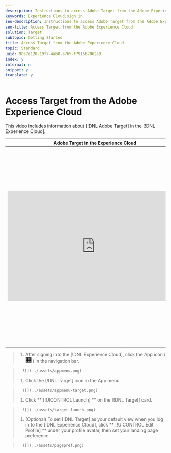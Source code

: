 ```yaml
---
description: Instructions to access Adobe Target from the Adobe Experience Cloud.
keywords: Experience Cloud;sign in
seo-description: Instructions to access Adobe Target from the Adobe Experience Cloud.
seo-title: Access Target from the Adobe Experience Cloud
solution: Target
subtopic: Getting Started
title: Access Target from the Adobe Experience Cloud
topic: Standard
uuid: 9857e120-19f7-4ab8-a7b5-f7916b7062e9
index: y
internal: n
snippet: y
translate: y
---
```


# Access Target from the Adobe Experience Cloud

This video includes information about [!DNL  Adobe Target] in the [!DNL  Experience Cloud]. 

<table id="table_A3A70CC0C9F54131BB9F098B4DA8C9D6"> 
 <thead> 
  <tr> 
   <th class="entry" colspan="2"> Adobe Target in the Experience Cloud </th> 
   <th colname="col3" class="entry"> 4:59 </th> 
  </tr>
 </thead>
 <tbody> 
  <tr> 
   <td colspan="2"> 
    <div width="550" class="video-iframe"> 
     <iframe src="https://www.youtube.com/embed/7lwYrYC7vdM/" frameborder="0" webkitallowfullscreen="true" mozallowfullscreen="true" oallowfullscreen="true" msallowfullscreen="true" allowfullscreen="allowfullscreen" scrolling="no" width="550" height="345">https://www.youtube.com/embed/7lwYrYC7vdM/</iframe>
    </div> </td> 
   <td colname="col3"> <p> 
     <ul id="ul_FF4FEC7BC7A34461BAA54FBE18A8E63B"> 
      <li id="li_7D6D4CB2E771430F84D2B658F8611532">Describe and understand the value of the Adobe Experience Cloud </li> 
      <li id="li_1DE40F1125BA46499AE9207E56427155">Log in to the Adobe Experience Cloud with your Adobe ID or create an Adobe ID </li> 
      <li id="li_4BE2720BCFC6424D87F07261FB2AC103">Invite a new user to the Adobe Experience Cloud </li> 
      <li id="li_1FA3774078DA4266AC3FA412E3117B07">Link your Target account to the Adobe Experience Cloud </li> 
      <li id="li_088787515C094AF5A4576CC58D6498DD">Set Adobe Target as your default landing page </li> 
     </ul> </p> </td> 
  </tr> 
 </tbody> 
</table>


>1. After signing into the [!DNL  Experience Cloud], click the App icon (  ![](../assets/icon_mc_apps.png) ) in the navigation bar.

>       ![](../assets/appmenu.png) 
>1. Click the [!DNL  Target] icon in the App menu.

>       ![](../assets/appmenu-target.png) 
>1. Click ** [!UICONTROL  Launch] ** on the [!DNL  Target] card.

>       ![](../assets/target-launch.png) 
>1. (Optional) To set [!DNL  Target] as your default view when you log in to the [!DNL  Experience Cloud], click ** [!UICONTROL  Edit Profile] ** under your profile avatar, then set your landing page preference.

>       ![](../assets/pagepref.png) 
